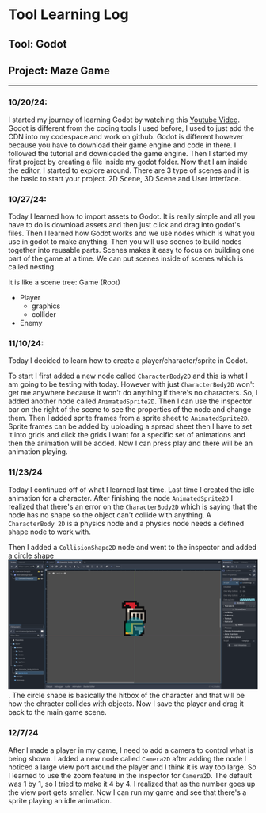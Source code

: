 # Tool Learning Log

## Tool: **Godot**

## Project: **Maze Game**

---

### 10/20/24:
I started my journey of learning Godot by watching this [Youtube Video](https://www.youtube.com/watch?v=LOhfqjmasi0). Godot is different from the coding tools I used before, I used to just add the CDN into my codespace and work on github. Godot is different however because you have to download their game engine and code in there. I followed the tutorial and downloaded the game engine. Then I started my first project by creating a file inside my godot folder. Now that I am inside the editor, I started to explore around. There are 3 type of scenes and it is the basic to start your project. 2D Scene, 3D Scene and User Interface.

### 10/27/24:
Today I learned how to import assets to Godot. It is really simple and all you have to do is download assets and then just click and drag into godot's files. Then I learned how Godot works and we use nodes which is what you use in godot to make anything. Then you will use scenes to build nodes together into reusable parts. Scenes makes it easy to focus on building one part of the game at a time. We can put scenes inside of scenes which is called nesting.

It is like a scene tree:
Game (Root)
* Player
    * graphics
    * collider
* Enemy



### 11/10/24:
Today I decided to learn how to create a player/character/sprite in Godot.

To start I first added a new node called `CharacterBody2D` and this is what I am going to be testing with today. However with just `CharacterBody2D` won't get me anywhere because it won't do anything if there's no characters. So, I added another node called `AnimatedSprite2D`. Then I can use the inspector bar on the right of the scene to see the properties of the node and change them. Then I added sprite frames from a sprite sheet to `AnimatedSprite2D`. Sprite frames can be added by uploading a spread sheet then I have to set it into grids and click the grids I want for a specific set of animations and then the animation will be added. Now I can press play and there will be an animation playing.


### 11/23/24
Today I continued off of what I learned last time. Last time I created the idle animation for a character. After finishing the node `AnimatedSprite2D` I realized that there's an error on the `CharacterBody2D` which is saying that the node has no shape so the object can't collide with anything. A `CharacterBody 2D` is a physics node and a physics node needs a defined shape node to work with.

Then I added a `CollisionShape2D` node and went to the inspector and added a circle shape ![example of CollisionShape2D](godot-collisionshape2D.png). The circle shape is basically the hitbox of the character and that will be how the chracter collides with objects. Now I save the player and drag it back to the main game scene.

### 12/7/24
After I made a player in my game, I need to add a camera to control what is being shown. I added a new node called `Camera2D` after adding the node I noticed a large view port around the player and I think it is way too large. So I learned to use the zoom feature in the inspector for `Camera2D`. The default was 1 by 1, so I tried to make it 4 by 4. I realized that as the number goes up the view port gets smaller. Now I can run my game and see that there's a sprite playing an idle animation.

<!--
* Links you used today (websites, videos, etc)
* Things you tried, progress you made, etc
* Challenges, a-ha moments, etc
* Questions you still have
* What you're going to try next
-->
